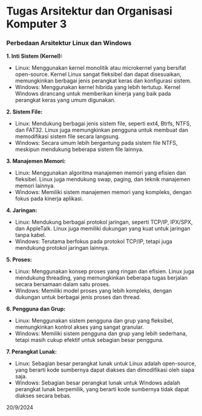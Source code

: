 # Tugas Arsitektur dan Organisasi Komputer 3

### Perbedaan Arsitektur Linux dan Windows

**1. Inti Sistem (Kernel):**
- Linux: Menggunakan kernel monolitik atau microkernel yang bersifat open-source. Kernel Linux sangat fleksibel dan dapat disesuaikan, memungkinkan berbagai jenis perangkat keras dan konfigurasi sistem.
- Windows: Menggunakan kernel hibrida yang lebih tertutup. Kernel Windows dirancang untuk memberikan kinerja yang baik pada perangkat keras yang umum digunakan.

**2. Sistem File:**
- Linux: Mendukung berbagai jenis sistem file, seperti ext4, Btrfs, NTFS, dan FAT32. Linux juga memungkinkan pengguna untuk membuat dan memodifikasi sistem file secara langsung.
- Windows: Secara umum lebih bergantung pada sistem file NTFS, meskipun mendukung beberapa sistem file lainnya.

**3. Manajemen Memori:**
- Linux: Menggunakan algoritma manajemen memori yang efisien dan fleksibel. Linux juga mendukung swap, paging, dan teknik manajemen memori lainnya.
- Windows: Memiliki sistem manajemen memori yang kompleks, dengan fokus pada kinerja aplikasi.

**4. Jaringan:**
- Linux: Mendukung berbagai protokol jaringan, seperti TCP/IP, IPX/SPX, dan AppleTalk. Linux juga memiliki dukungan yang kuat untuk jaringan tanpa kabel.
- Windows: Terutama berfokus pada protokol TCP/IP, tetapi juga mendukung protokol jaringan lainnya.

**5. Proses:**
- Linux: Menggunakan konsep proses yang ringan dan efisien. Linux juga mendukung threading, yang memungkinkan beberapa tugas berjalan secara bersamaan dalam satu proses.
- Windows: Memiliki model proses yang lebih kompleks, dengan dukungan untuk berbagai jenis proses dan thread.

**6. Pengguna dan Grup:**
- Linux: Menggunakan sistem pengguna dan grup yang fleksibel, memungkinkan kontrol akses yang sangat granular.
- Windows: Memiliki sistem pengguna dan grup yang lebih sederhana, tetapi masih cukup efektif untuk sebagian besar pengguna.

**7. Perangkat Lunak:**
- Linux: Sebagian besar perangkat lunak untuk Linux adalah open-source, yang berarti kode sumbernya dapat diakses dan dimodifikasi oleh siapa saja.
- Windows: Sebagian besar perangkat lunak untuk Windows adalah perangkat lunak berpemilik, yang berarti kode sumbernya tidak dapat diakses secara bebas.

20/9/2024
